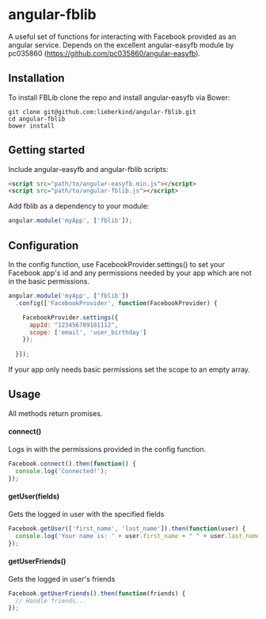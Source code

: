 # angular-fblib
A useful set of functions for interacting with Facebook provided as an angular service. Depends on the excellent angular-easyfb module by pc035860 (https://github.com/pc035860/angular-easyfb).

## Installation
To install FBLib clone the repo and install angular-easyfb via Bower:

```
git clone git@github.com:lieberkind/angular-fblib.git
cd angular-fblib
bower install
```

## Getting started
Include angular-easyfb and angular-fblib scripts:

```html
<script src="path/to/angular-easyfb.min.js"></script>
<script src="path/to/angular-fblib.js"></script>
```

Add fblib as a dependency to your module:

```js
angular.module('myApp', ['fblib']);
```

## Configuration
In the config function, use FacebookProvider.settings() to set your Facebook app's id and any permissions needed by your app which are not in the basic permissions.

```js
angular.module('myApp', ['fblib'])
  .config(['FacebookProvider', function(FacebookProvider) {

    FacebookProvider.settings({
      appId: "123456789101112",
      scope: ['email', 'user_birthday']
    });
  
  }]);
```

If your app only needs basic permissions set the scope to an empty array.

## Usage
All methods return promises.

#### connect()
Logs in with the permissions provided in the config function.
```js
Facebook.connect().then(function() {
  console.log('Connected!');
});
```

#### getUser(fields)
Gets the logged in user with the specified fields

```js
Facebook.getUser(['first_name', 'last_name']).then(function(user) {
  console.log('Your name is: ' + user.first_name + " " + user.last_name);
});
```

#### getUserFriends()
Gets the logged in user's friends

```js
Facebook.getUserFriends().then(function(friends) {
  // Handle friends...
});
```
